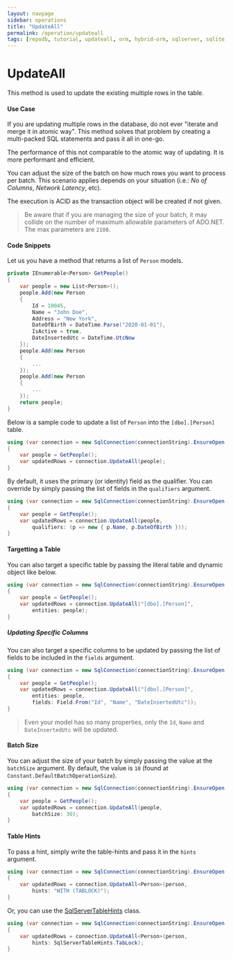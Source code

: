 ```yaml
---
layout: navpage
sidebar: operations
title: "UpdateAll"
permalink: /operation/updateall
tags: [repodb, tutorial, updateall, orm, hybrid-orm, sqlserver, sqlite, mysql, postgresql]
---
```


# UpdateAll

This method is used to update the existing multiple rows in the table.

#### Use Case

If you are updating multiple rows in the database, do not ever "iterate and merge it in atomic way". This method solves that problem by creating a multi-packed SQL statements and pass it all in one-go.

The performance of this not comparable to the atomic way of updating. It is more performant and efficient.

You can adjust the size of the batch on how much rows you want to process per batch. This scenario applies depends on your situation (i.e.: *No of Columns*, *Network Latency*, etc).

The execution is ACID as the transaction object will be created if not given.

> Be aware that if you are managing the size of your batch, it may collide on the number of maximum allowable parameters of ADO.NET. The max parameters are `2100`.

#### Code Snippets

Let us you have a method that returns a list of `Person` models.

```csharp
private IEnumerable<Person> GetPeople()
{
	var people = new List<Person>();
	people.Add(new Person
	{
		Id = 10045,
		Name = "John Doe",
		Address = "New York",
		DateOfBirth = DateTime.Parse("2020-01-01"),
		IsActive = true,
		DateInsertedUtc = DateTime.UtcNow
	});
	people.Add(new Person
	{
		...
	});
	people.Add(new Person
	{
		...
	});
	return people;
}
```

Below is a sample code to update a list of `Person` into the `[dbo].[Person]` table.

```csharp
using (var connection = new SqlConnection(connectionString).EnsureOpen())
{
	var people = GetPeople();
	var updatedRows = connection.UpdateAll(people);
}
```

By default, it uses the primary (or identity) field as the qualifier. You can override by simply passing the list of fields in the `qualifiers` argument.

```csharp
using (var connection = new SqlConnection(connectionString).EnsureOpen())
{
	var people = GetPeople();
	var updatedRows = connection.UpdateAll(people,
        qualifiers: (p => new { p.Name, p.DateOfBirth }));
}
```

#### Targetting a Table

You can also target a specific table by passing the literal table and dynamic object like below.

```csharp
using (var connection = new SqlConnection(connectionString).EnsureOpen())
{
	var people = GetPeople();
	var updatedRows = connection.UpdateAll("[dbo].[Person]",
		entities: people);
}
```

##### Updating Specific Columns

You can also target a specific columns to be updated by passing the list of fields to be included in the `fields` argument.

```csharp
using (var connection = new SqlConnection(connectionString).EnsureOpen())
{
	var people = GetPeople();
	var updatedRows = connection.UpdateAll("[dbo].[Person]",
		entities: people,
		fields: Field.From("Id", "Name", "DateInsertedUtc"));
}
```

> Even your model has so many properties, only the `Id`, `Name` and `DateInsertedUtc` will be updated.

#### Batch Size

You can adjust the size of your batch by simply passing the value at the `batchSize` argument. By default, the value is `10` (found at `Constant.DefaultBatchOperationSize`).

```csharp
using (var connection = new SqlConnection(connectionString).EnsureOpen())
{
	var people = GetPeople();
	var updatedRows = connection.UpdateAll(people,
		batchSize: 30);
}
```

#### Table Hints

To pass a hint, simply write the table-hints and pass it in the `hints` argument.

```csharp
using (var connection = new SqlConnection(connectionString).EnsureOpen())
{
	var updatedRows = connection.UpdateAll<Person>(person,
		hints: "WITH (TABLOCK)");
}
```

Or, you can use the [SqlServerTableHints](/class/sqlservertablehints) class.

```csharp
using (var connection = new SqlConnection(connectionString).EnsureOpen())
{
	var updatedRows = connection.UpdateAll<Person>(person,
		hints: SqlServerTableHints.TabLock);
}
```

